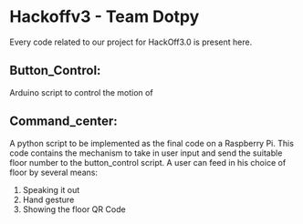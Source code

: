 # Hackoffv3 - Team Dotpy
Every code related to our project for HackOff3.0 is present here.

## Button_Control:
Arduino script to control the motion of 

## Command_center:
A python script to be implemented as the final code on a Raspberry Pi. This code contains the mechanism to take in user input and send the suitable floor number to the button_control script. 
A user can feed in his choice of floor by several means:
1) Speaking it out
2) Hand gesture
3) Showing the floor QR Code
